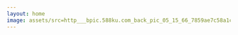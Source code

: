 ```yaml
---
layout: home
image: assets/src=http___bpic.588ku.com_back_pic_05_15_66_7859ae7c58a1cf2.jpg&refer=http___bpic.588ku
---
```

